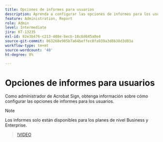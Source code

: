```yaml
---
title: Opciones de informes para usuarios
description: Aprenda a configurar las opciones de informes para los usuarios
feature: Administration, Report
role: Admin
level: Intermediate
jira: KT-13235
exl-id: 82e3b476-c213-488e-becb-18c6d645a8e4
source-git-commit: 063268e985b7a64beffec8fa939a3d8b38d3d03a
workflow-type: tm+mt
source-wordcount: '40'
ht-degree: 0%

---
```


# Opciones de informes para usuarios

Como administrador de Acrobat Sign, obtenga información sobre cómo configurar las opciones de informes para los usuarios.

>[!NOTE]
>
>Los informes solo están disponibles para los planes de nivel Business y Enterprise.

>[!VIDEO](https://video.tv.adobe.com/v/3437147?quality=12&learn=on&hidetitle=true&captions=spa)
